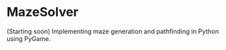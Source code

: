 # MazeSolver
(Starting soon) 
Implementing maze generation and pathfinding in Python using PyGame. 
